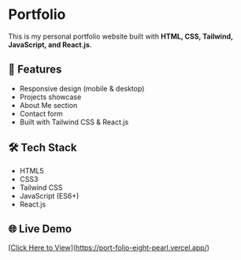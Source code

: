 # Portfolio

This is my personal portfolio website built with **HTML, CSS, Tailwind, JavaScript, and React.js**.  

## 🚀 Features
- Responsive design (mobile & desktop)
- Projects showcase
- About Me section
- Contact form
- Built with Tailwind CSS & React.js

## 🛠️ Tech Stack
- HTML5
- CSS3
- Tailwind CSS
- JavaScript (ES6+)
- React.js

## 🌐 Live Demo
[[Click Here to View](your-netlify-or-vercel-link)](https://port-folio-eight-pearl.vercel.app/)
